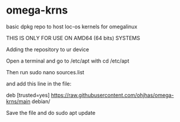 # omega-krns
basic dpkg repo to host loc-os kernels for omegalinux

THIS IS ONLY FOR USE ON AMD64 (64 bits) SYSTEMS

Adding the repository to ur device

Open a terminal and go to /etc/apt with cd /etc/apt

Then run sudo nano sources.list

and add this line in the file:

 
deb [trusted=yes] https://raw.githubusercontent.com/ohjhas/omega-krns/main debian/


Save the file
and do sudo apt update
